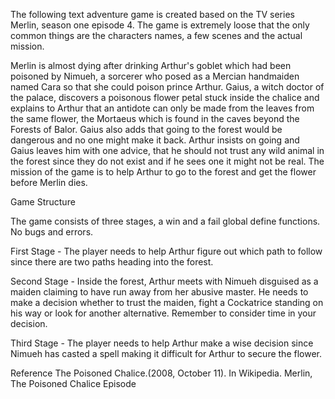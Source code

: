 
The following text adventure game is created based on the TV series Merlin, season one episode 4. The game is extremely loose that the only common things are the characters names, a few scenes and the actual mission.

Merlin is almost dying after drinking Arthur's goblet which had been poisoned by Nimueh, a sorcerer who posed as a Mercian handmaiden named Cara so that she could poison prince Arthur. Gaius, a witch doctor of the palace, discovers a poisonous flower petal stuck inside the chalice and explains to Arthur that an antidote can only be made from the leaves from the same flower, the Mortaeus which is found in the caves beyond the Forests of Balor. Gaius also adds that going to the forest would be dangerous and no one might make it back. Arthur insists on going and Gaius leaves him with one advice, that he should not trust any wild animal in the forest since they do not exist and if he sees one it might not be real. The mission of the game is to help Arthur to go to the forest and get the flower before Merlin dies.


Game Structure

The game consists of three stages, a win and a fail global define functions. No bugs and errors.

First Stage - The player needs to help Arthur figure out which path to follow since there are two paths heading into the forest.

Second Stage - Inside the forest, Arthur meets with Nimueh disguised as a maiden claiming to have run away from her abusive master. He needs to make a decision whether to trust the maiden, fight a Cockatrice standing on his way or look for another alternative. Remember to consider time in your decision.

Third Stage - The player needs to help Arthur make a wise decision since Nimueh has casted a spell making it difficult for Arthur to secure the flower.


Reference
The Poisoned Chalice.(2008, October 11). In Wikipedia. Merlin, The Poisoned Chalice Episode
